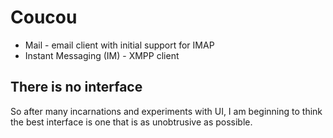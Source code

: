 
Coucou
======

  * Mail - email client with initial support for IMAP
  * Instant Messaging (IM) - XMPP client

 There is no interface
 ---------------------
 
 So after many incarnations and experiments with UI, I am beginning to think the best interface is one that is as
 unobtrusive as possible.
 
